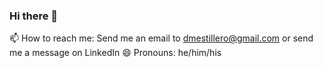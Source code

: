 ### Hi there 👋

📫 How to reach me: Send me an email to dmestillero@gmail.com or send me a message on LinkedIn
😄 Pronouns: he/him/his
